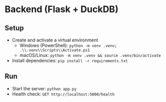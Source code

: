 # Backend (Flask + DuckDB)

## Setup

- Create and activate a virtual environment
  - Windows (PowerShell): `python -m venv .venv; .\\.venv\\Scripts\\Activate.ps1`
  - macOS/Linux: `python -m venv .venv && source .venv/bin/activate`
- Install dependencies: `pip install -r requirements.txt`

## Run

- Start the server: `python app.py`
- Health check: `GET http://localhost:5000/health`

